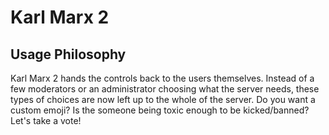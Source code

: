 Karl Marx 2
===========

Usage Philosophy
----------------
Karl Marx 2 hands the controls back to the users themselves. Instead of a few moderators or an administrator choosing what the server needs, these types of choices are now left up to the whole of the server. Do you want a custom emoji? Is the someone being toxic enough to be kicked/banned? Let's take a vote! 

<!--<center><img src="mute_demo.png" width=400/></center>-->